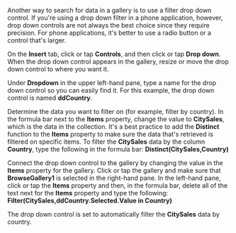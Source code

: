 <properties
   pageTitle="Filter a gallery using a drop-down control | Microsoft PowerApps"
   description="Quickly search for data in a gallery using a filter drop down control"
   services=""
   suite="powerapps"
   documentationCenter="na"
   authors="v-subohe"
   manager="anneta"
   editor=""
   tags=""/>

<tags
   ms.service="powerapps"
   ms.devlang="na"
   ms.topic="get-started-article"
   ms.tgt_pltfrm="na"
   ms.workload="na"
   ms.date="05/30/2017"
   ms.author="v-subohe"/>

Another way to search for data in a gallery is to use a filter drop down control. If you're using a drop down filter in a phone application, however, drop down controls are not always the best choice since they require precision. For phone applications, it's better to use a radio button or a control that's larger.

On the **Insert** tab, click or tap **Controls**, and then click or tap **Drop down**. When the drop down control appears in the gallery, resize or move the drop down control to where you want it.
<!-- add screen shot here -->

Under **Dropdown** in the upper left-hand pane, type a name for the drop down control so you can easily find it. For this example, the drop down control is named **ddCountry**.
<!-- add screen shot here -->

Determine the data you want to filter on (for example, filter by country). In the formula bar next to the **Items** property, change the value to **CitySales**, which is the data in the collection. It's a best practice to add the **Distinct** function to the **Items** property to make sure the data that's retrieved is filtered on specific items. To filter the **CitySales** data by the column **Country**, type the following in the formula bar:
**Distinct(CitySales,Country)**

Connect the drop down control to the gallery by changing the value in the **Items** property for the gallery. Click or tap the gallery and make sure that **BrowseGallery1** is selected in the right-hand pane. In the left-hand pane, click or tap the **Items** property and then, in the formula bar, delete all of the text next for the **Items** property and type the following:
**Filter(CitySales,ddCountry.Selected.Value in Country)**

The drop down control is set to automatically filter the **CitySales** data by country.
